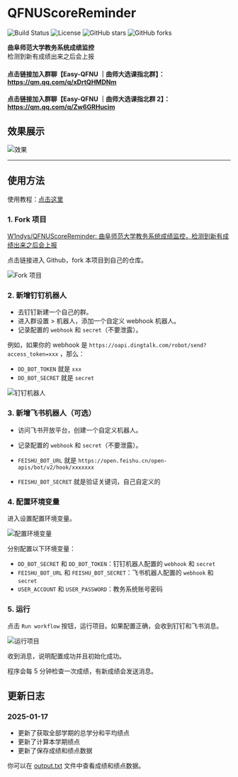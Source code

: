 # QFNUScoreReminder

![Build Status](https://img.shields.io/badge/build-passing-brightgreen)
![License](https://img.shields.io/badge/license-MIT-blue)
![GitHub stars](https://img.shields.io/github/stars/W1ndys/QFNUScoreReminder?style=social)
![GitHub forks](https://img.shields.io/github/forks/W1ndys/QFNUScoreReminder?style=social)

**曲阜师范大学教务系统成绩监控**  
检测到新有成绩出来之后会上报

#### 点击链接加入群聊【Easy-QFNU ｜曲师大选课指北群】：https://qm.qq.com/q/xDrtQHMDNm

#### 点击链接加入群聊【Easy-QFNU ｜曲师大选课指北群 2】：https://qm.qq.com/q/Zw6GRHucim

## 效果展示

![效果](https://pica.zhimg.com/80/v2-ab040cb6e2c97cd56de73d09777c4f07.png)

---

## 使用方法

使用教程：[点击这里](https://blog.w1ndys.top/posts/4fee17c4)

### 1. Fork 项目

[W1ndys/QFNUScoreReminder: 曲阜师范大学教务系统成绩监控，检测到新有成绩出来之后会上报](https://github.com/W1ndys/QFNUScoreReminder)

点击链接进入 Github，fork 本项目到自己的仓库。

![Fork 项目](https://pica.zhimg.com/80/v2-01a15518704c6c8af91cf05cd843c795.png)

### 2. 新增钉钉机器人

- 去钉钉新建一个自己的群。
- 进入群设置 > 机器人，添加一个自定义 webhook 机器人。
- 记录配置的 `webhook` 和 `secret`（不要泄露）。

例如，如果你的 webhook 是 `https://oapi.dingtalk.com/robot/send?access_token=xxx` ，那么：

- `DD_BOT_TOKEN` 就是 `xxx`
- `DD_BOT_SECRET` 就是 `secret`

![钉钉机器人](https://pica.zhimg.com/80/v2-99e91c06e71ac28cbed199f9e4321896.png)

### 3. 新增飞书机器人（可选）

- 访问飞书开放平台，创建一个自定义机器人。
- 记录配置的 `webhook` 和 `secret`（不要泄露）。

- `FEISHU_BOT_URL` 就是 `https://open.feishu.cn/open-apis/bot/v2/hook/xxxxxxx`
- `FEISHU_BOT_SECRET` 就是验证关键词，自己自定义的

### 4. 配置环境变量

进入设置配置环境变量。

![配置环境变量](https://pica.zhimg.com/80/v2-e24e61d04f7bfdde25ce104f2a016c5d.png)

分别配置以下环境变量：

- `DD_BOT_SECRET` 和 `DD_BOT_TOKEN`：钉钉机器人配置的 `webhook` 和 `secret`
- `FEISHU_BOT_URL` 和 `FEISHU_BOT_SECRET`：飞书机器人配置的 `webhook` 和 `secret`
- `USER_ACCOUNT` 和 `USER_PASSWORD`：教务系统账号密码

### 5. 运行

点击 `Run workflow` 按钮，运行项目。如果配置正确，会收到钉钉和飞书消息。

![运行项目](https://pica.zhimg.com/80/v2-7c49b45057d28dec0b33b9b7b37bc108.png)

收到消息，说明配置成功并且初始化成功。

程序会每 5 分钟检查一次成绩，有新成绩会发送消息。

## 更新日志

### 2025-01-17

- 更新了获取全部学期的总学分和平均绩点
- 更新了计算本学期绩点
- 更新了保存成绩和绩点数据

你可以在 [output.txt](output.txt) 文件中查看成绩和绩点数据。
